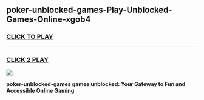 
## poker-unblocked-games-Play-Unblocked-Games-Online-xgob4
<h3>
<a href="https://premium76.site?title=poker-unblocked-games&ref=25A">CLICK TO PLAY</a></h3>
<hr>

<h3>
<a href="https://premium76.site?title=poker-unblocked-games&ref=25A">CLICK 2 PLAY</a>
  
</h3>

<a href="https://premium76.site?title=poker-unblocked-games&ref=25A"><img src="https://clearcache.store/games.png"></a>


**poker-unblocked-games games unblocked: Your Gateway to Fun and Accessible Online Gaming**

